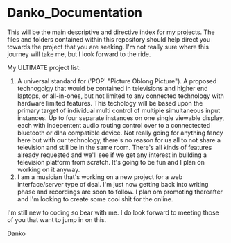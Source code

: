 # Danko_Documentation
This will be the main descriptive and directive index for my projects.
The files and folders contained within this repository should help direct you towards the project that you are seeking.
I'm not really sure where this journey will take me, but I look forward to the ride.


My ULTIMATE project list:

1. A universal standard for ('POP' "Picture Oblong Picture"). A proposed technogolgy that would be contained in televisions and higher end laptops, or all-in-ones, but not limited to any connected technology with hardware limited features. This techology will be based upon the primary target of individual multi control of multiple simultaneous input instances. Up to four separate instances on one single viewable display, each with indepentent audio routing control over to a connectected bluetooth or dlna compatible device. Not really going for anything fancy here but with our technology, there's no reason for us all to not share a television and still be in the same room. There's all kinds of features already requested and we'll see if we get any interest in building a television platform from scratch. It's going to be fun and I plan on working on it anyway.
2. I am a musician that's working on a new project for a web interface/server type of deal. I'm just now getting back into writing phase and recordings are soon to follow. I plan om promoting thereafter and I'm looking to create some cool shit for the online.

I'm still new to coding so bear with me. I do look forward to meeting those of you that want to jump in on this.

Danko
